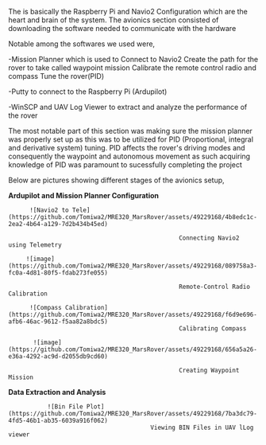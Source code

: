 The is basically the Raspberry Pi and Navio2 Configuration which are the heart and brain of the system. 
The avionics section consisted of downloading the software needed to communicate with the hardware

Notable among the softwares we used were,

-Mission Planner which is used to 
Connect to Navio2
Create the path for the rover to take called waypoint mission
Calibrate the remote control radio and compass
Tune the rover(PID)

-Putty to connect to the Raspberry Pi (Ardupilot)

-WinSCP and UAV Log Viewer to extract and analyze the performance of the rover

  The most notable part of this section was making sure the mission planner was properly set up as this was to be utilized 
  for PID (Proportional, integral and derivative system) tuning. PID affects the rover's driving modes and consequently 
  the waypoint and autonomous movement as such acquiring knowledge of PID was paramount to sucessfully completing the project

  Below are pictures showing different stages of the avionics setup,

  
**Ardupilot and Mission Planner Configuration**

          ![Navio2 to Tele](https://github.com/Tomiwa2/MRE320_MarsRover/assets/49229168/4b8edc1c-2ea2-4b64-a129-7d2b434b45ed)

                                                    Connecting Navio2 using Telemetry
                                                    
         ![image](https://github.com/Tomiwa2/MRE320_MarsRover/assets/49229168/089758a3-fc0a-4d81-80f5-fdab273fe055)

                                                    Remote-Control Radio Calibration
                                                    
          ![Compass Calibration](https://github.com/Tomiwa2/MRE320_MarsRover/assets/49229168/f6d9e696-afb6-46ac-9612-f5aa82a8bdc5)
                                                    Calibrating Compass
                                                    
           ![image](https://github.com/Tomiwa2/MRE320_MarsRover/assets/49229168/656a5a26-e36a-4292-ac9d-d2055db9cd60)
    
                                                    Creating Waypoint Mission

                                                    
**Data Extraction and Analysis**                 

               ![Bin File Plot](https://github.com/Tomiwa2/MRE320_MarsRover/assets/49229168/7ba3dc79-4fd5-46b1-ab35-6039a916f062)
                                            Viewing BIN Files in UAV lLog viewer

